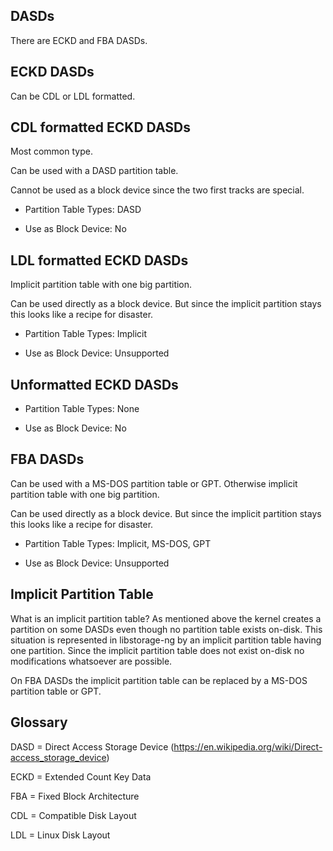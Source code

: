 
DASDs
-----

There are ECKD and FBA DASDs.


ECKD DASDs
----------

Can be CDL or LDL formatted.


CDL formatted ECKD DASDs
------------------------

Most common type.

Can be used with a DASD partition table.

Cannot be used as a block device since the two first tracks are special.

- Partition Table Types: DASD

- Use as Block Device: No


LDL formatted ECKD DASDs
------------------------

Implicit partition table with one big partition.

Can be used directly as a block device. But since the implicit partition stays
this looks like a recipe for disaster.

- Partition Table Types: Implicit

- Use as Block Device: Unsupported


Unformatted ECKD DASDs
----------------------

- Partition Table Types: None

- Use as Block Device: No


FBA DASDs
---------

Can be used with a MS-DOS partition table or GPT. Otherwise implicit partition
table with one big partition.

Can be used directly as a block device. But since the implicit partition stays
this looks like a recipe for disaster.

- Partition Table Types: Implicit, MS-DOS, GPT

- Use as Block Device: Unsupported


Implicit Partition Table
------------------------

What is an implicit partition table? As mentioned above the kernel creates a
partition on some DASDs even though no partition table exists on-disk. This
situation is represented in libstorage-ng by an implicit partition table
having one partition. Since the implicit partition table does not exist
on-disk no modifications whatsoever are possible.

On FBA DASDs the implicit partition table can be replaced by a MS-DOS partition
table or GPT.


Glossary
--------

DASD = Direct Access Storage Device (https://en.wikipedia.org/wiki/Direct-access_storage_device)

ECKD = Extended Count Key Data

FBA = Fixed Block Architecture

CDL = Compatible Disk Layout

LDL = Linux Disk Layout

